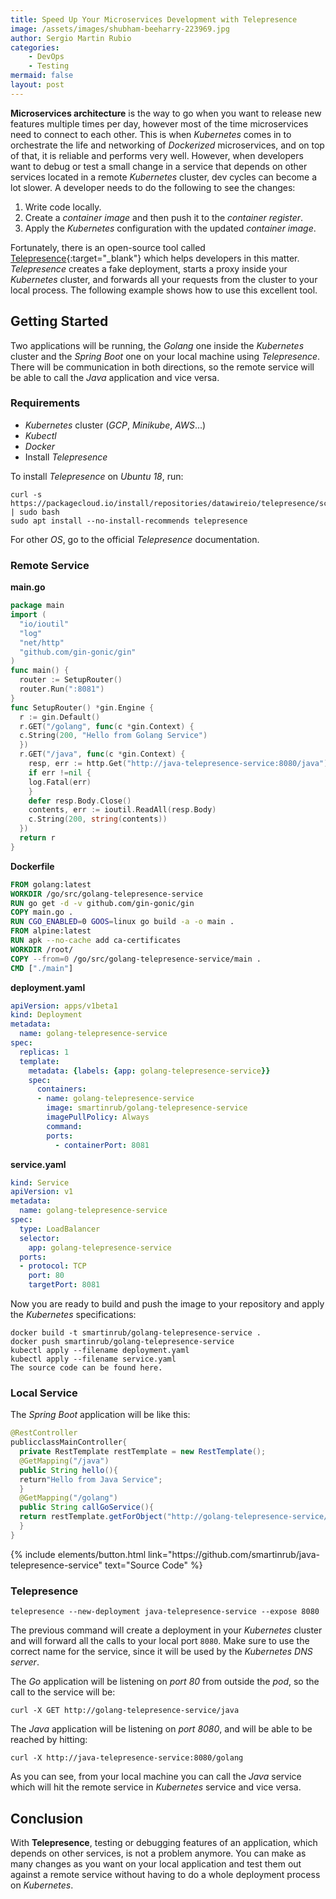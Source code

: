 ```yaml
---
title: Speed Up Your Microservices Development with Telepresence
image: /assets/images/shubham-beeharry-223969.jpg
author: Sergio Martin Rubio
categories:
    - DevOps
    - Testing
mermaid: false
layout: post
---
```


**Microservices architecture** is the way to go when you want to release new features multiple times per day, however most of the time microservices need to connect to each other. This is when _Kubernetes_ comes in to orchestrate the life and networking of _Dockerized_ microservices, and on top of that, it is reliable and performs very well. However, when developers want to debug or test a small change in a service that depends on other services located in a remote _Kubernetes_ cluster, dev cycles can become a lot slower. A developer needs to do the following to see the changes:

1. Write code locally.
2. Create a _container image_ and then push it to the _container register_.
3. Apply the _Kubernetes_ configuration with the updated _container image_.

Fortunately, there is an open-source tool called [Telepresence](https://www.telepresence.io){:target="_blank"} which helps developers in this matter. _Telepresence_ creates a fake deployment, starts a proxy inside your _Kubernetes_ cluster, and forwards all your requests from the cluster to your local process. The following example shows how to use this excellent tool.

## Getting Started

Two applications will be running, the _Golang_ one inside the _Kubernetes_ cluster and the _Spring Boot_ one on your local machine using _Telepresence_. There will be communication in both directions, so the remote service will be able to call the _Java_ application and vice versa.

### Requirements
- _Kubernetes_ cluster (_GCP_, _Minikube_, _AWS_...)
- _Kubectl_
- _Docker_
- Install _Telepresence_

To install _Telepresence_ on _Ubuntu 18_, run:

```shell
curl -s https://packagecloud.io/install/repositories/datawireio/telepresence/script.deb.sh | sudo bash
sudo apt install --no-install-recommends telepresence
```

For other _OS_, go to the official _Telepresence_ documentation.

### Remote Service

**main.go**

```go
package main
import (
  "io/ioutil"
  "log"
  "net/http"
  "github.com/gin-gonic/gin"
)
func main() {
  router := SetupRouter()
  router.Run(":8081")
}
func SetupRouter() *gin.Engine {
  r := gin.Default()
  r.GET("/golang", func(c *gin.Context) {
  c.String(200, "Hello from Golang Service")
  })
  r.GET("/java", func(c *gin.Context) {
    resp, err := http.Get("http://java-telepresence-service:8080/java")
    if err !=nil {
    log.Fatal(err)
    }
    defer resp.Body.Close()
    contents, err := ioutil.ReadAll(resp.Body)
    c.String(200, string(contents))
  })
  return r
}
```

**Dockerfile**

```Dockerfile
FROM golang:latest 
WORKDIR /go/src/golang-telepresence-service
RUN go get -d -v github.com/gin-gonic/gin
COPY main.go .
RUN CGO_ENABLED=0 GOOS=linux go build -a -o main .
FROM alpine:latest
RUN apk --no-cache add ca-certificates
WORKDIR /root/
COPY --from=0 /go/src/golang-telepresence-service/main .
CMD ["./main"]
```

**deployment.yaml**

```yaml
apiVersion: apps/v1beta1
kind: Deployment
metadata:
  name: golang-telepresence-service
spec:
  replicas: 1
  template:
    metadata: {labels: {app: golang-telepresence-service}}
    spec:
      containers:
      - name: golang-telepresence-service
        image: smartinrub/golang-telepresence-service
        imagePullPolicy: Always
        command:
        ports:
          - containerPort: 8081
```

**service.yaml**

```yaml
kind: Service
apiVersion: v1
metadata:
  name: golang-telepresence-service
spec:
  type: LoadBalancer
  selector:
    app: golang-telepresence-service
  ports:
  - protocol: TCP
    port: 80
    targetPort: 8081
```

Now you are ready to build and push the image to your repository and apply the _Kubernetes_ specifications:

```shell
docker build -t smartinrub/golang-telepresence-service .
docker push smartinrub/golang-telepresence-service
kubectl apply --filename deployment.yaml
kubectl apply --filename service.yaml
The source code can be found here.
```

### Local Service

The _Spring Boot_ application will be like this:

```java
@RestController
publicclassMainController{
  private RestTemplate restTemplate = new RestTemplate();
  @GetMapping("/java")
  public String hello(){
  return"Hello from Java Service";
  }
  @GetMapping("/golang")
  public String callGoService(){
  return restTemplate.getForObject("http://golang-telepresence-service/golang", String.class);
  }
}
```

<p class="text-center">
{% include elements/button.html link="https://github.com/smartinrub/java-telepresence-service" text="Source Code" %}
</p>


### Telepresence

```
telepresence --new-deployment java-telepresence-service --expose 8080
```

The previous command will create a deployment in your _Kubernetes_ cluster and will forward all the calls to your local port `8080`. Make sure to use the correct name for the service, since it will be used by the _Kubernetes DNS server_.

The _Go_ application will be listening on _port 80_ from outside the _pod_, so the call to the service will be:

```shell
curl -X GET http://golang-telepresence-service/java
```

The _Java_ application will be listening on _port 8080_, and will be able to be reached by hitting:

```shell
curl -X http://java-telepresence-service:8080/golang
```

As you can see, from your local machine you can call the _Java_ service which will hit the remote service in   _Kubernetes_ service and vice versa.

## Conclusion

With **Telepresence**, testing or debugging features of an application, which depends on other services, is not a problem anymore. You can make as many changes as you want on your local application and test them out against a remote service without having to do a whole deployment process on _Kubernetes_.
